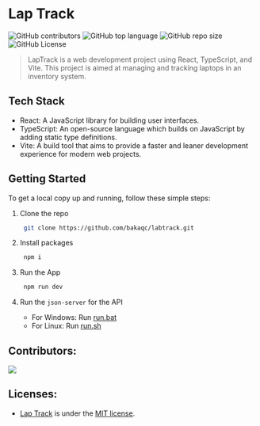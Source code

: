 # Lap Track
![GitHub contributors](https://img.shields.io/github/contributors/bakaqc/labtrack)
![GitHub top language](https://img.shields.io/github/languages/top/bakaqc/labtrack)
![GitHub repo size](https://img.shields.io/github/repo-size/bakaqc/labtrack)
![GitHub License](https://img.shields.io/github/license/bakaqc/labtrack)
> LapTrack is a web development project using React, TypeScript, and Vite. This project is aimed at managing and tracking laptops in an inventory system.

## Tech Stack

- React: A JavaScript library for building user interfaces.
- TypeScript: An open-source language which builds on JavaScript by adding static type definitions.
- Vite: A build tool that aims to provide a faster and leaner development experience for modern web projects.

## Getting Started

To get a local copy up and running, follow these simple steps:

1. Clone the repo

   ```bash
    git clone https://github.com/bakaqc/labtrack.git
   ```
   
2. Install packages

   ```bash
    npm i
   ```

3. Run the App

   ```bash
    npm run dev
   ```

4. Run the `json-server` for the API
  
	- For Windows: Run [run.bat](./run.bat)
	- For Linux: Run [run.sh](./run.sh)

## Contributors:

<a href="https://github.com/bakaqc/labtrack/graphs/contributors">
  <img src="https://contrib.rocks/image?repo=bakaqc/labtrack" />
</a>

## Licenses:
- [Lap Track](https://github.com/bakaqc/labtrack) is under the [MIT license](https://github.com/bakaqc/labtrack/blob/main/LICENSE).